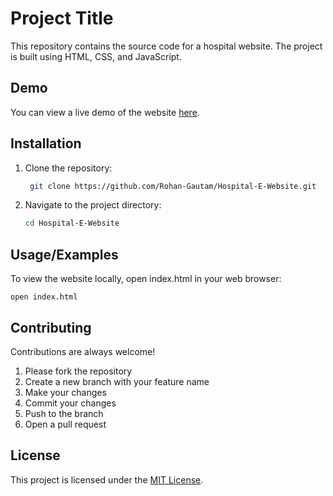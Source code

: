 # Project Title

This repository contains the source code for a hospital website. The project is built using HTML, CSS, and JavaScript.

## Demo

You can view a live demo of the website [here](https://rohan-gautam.github.io/Hospital-E-Website/).

## Installation

1. Clone the repository:

   ```bash
    git clone https://github.com/Rohan-Gautam/Hospital-E-Website.git
   ```

2. Navigate to the project directory:


    ```bash
    cd Hospital-E-Website
    ```

## Usage/Examples

To view the website locally, open index.html in your web browser:

    open index.html

## Contributing

Contributions are always welcome!

1. Please fork the repository
2. Create a new branch with your feature name
3. Make your changes
4. Commit your changes
5. Push to the branch
6. Open a pull request

## License

This project is licensed under the [MIT License](LICENSE).

